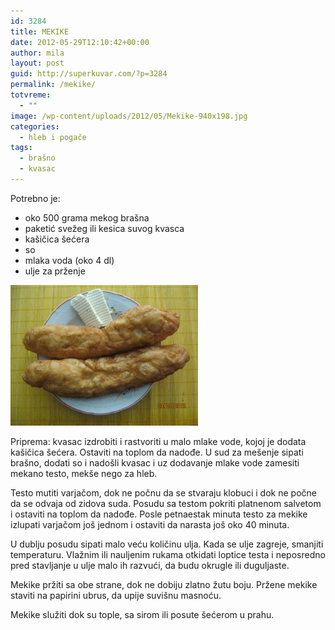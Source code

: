 ```yaml
---
id: 3284
title: MEKIKE
date: 2012-05-29T12:10:42+00:00
author: mila
layout: post
guid: http://superkuvar.com/?p=3284
permalink: /mekike/
totvreme:
  - ""
image: /wp-content/uploads/2012/05/Mekike-940x198.jpg
categories:
  - hleb i pogače
tags:
  - brašno
  - kvasac
---
```

Potrebno je:

  * oko 500 grama mekog brašna
  * paketić svežeg ili kesica suvog kvasca
  * kašičica šećera
  * so
  * mlaka voda (oko 4 dl)
  * ulje za prženje

<img class="alignnone size-medium wp-image-3285" title="Mekike" src="/wp-content/uploads/2012/05/Mekike-300x225.jpg" alt="" width="300" height="225" /> 

Priprema: kvasac izdrobiti i rastvoriti u malo mlake vode, kojoj je dodata kašičica šećera. Ostaviti na toplom da nadođe. U sud za mešenje sipati brašno, dodati so i nadošli kvasac i uz dodavanje mlake vode zamesiti mekano testo, mekše nego za hleb.

Testo mutiti varjačom, dok ne počnu da se stvaraju klobuci i dok ne počne da se odvaja od zidova suda. Posudu sa testom pokriti platnenom salvetom i ostaviti na toplom da nadođe. Posle petnaestak minuta testo za mekike izlupati varjačom još jednom i ostaviti da narasta još oko 40 minuta.

U dublju posudu sipati malo veću količinu ulja. Kada se ulje zagreje, smanjiti temperaturu. Vlažnim ili nauljenim rukama otkidati loptice testa i neposredno pred stavljanje u ulje malo ih razvući, da budu okrugle ili duguljaste.

Mekike pržiti sa obe strane, dok ne dobiju zlatno žutu boju. Pržene mekike staviti na papirini ubrus, da upije suvišnu masnoću.

Mekike služiti dok su tople, sa sirom ili posute šećerom u prahu.